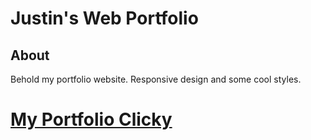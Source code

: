 # Justin's Web Portfolio

## About

Behold my portfolio website.  Responsive design and some cool styles.

# [My Portfolio Clicky](http://nakdev.net)
